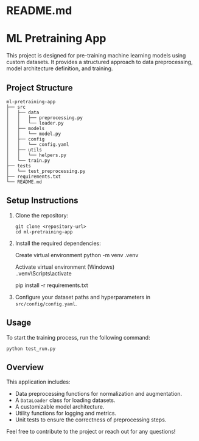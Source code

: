 # README.md

# ML Pretraining App

This project is designed for pre-training machine learning models using custom datasets. It provides a structured approach to data preprocessing, model architecture definition, and training.

## Project Structure

```
ml-pretraining-app
├── src
│   ├── data
│   │   ├── preprocessing.py
│   │   └── loader.py
│   ├── models
│   │   └── model.py
│   ├── config
│   │   └── config.yaml
│   ├── utils
│   │   └── helpers.py
│   └── train.py
├── tests
│   └── test_preprocessing.py
├── requirements.txt
└── README.md
```

## Setup Instructions

1. Clone the repository:
   ```
   git clone <repository-url>
   cd ml-pretraining-app
   ```



2. Install the required dependencies:

    Create virtual environment
    python -m venv .venv

   Activate virtual environment (Windows)   
   .\.venv\Scripts\activate
   
   pip install -r requirements.txt
   

3. Configure your dataset paths and hyperparameters in `src/config/config.yaml`.

## Usage

To start the training process, run the following command:
```
python test_run.py
```

## Overview

This application includes:
- Data preprocessing functions for normalization and augmentation.
- A `DataLoader` class for loading datasets.
- A customizable model architecture.
- Utility functions for logging and metrics.
- Unit tests to ensure the correctness of preprocessing steps.

Feel free to contribute to the project or reach out for any questions!
